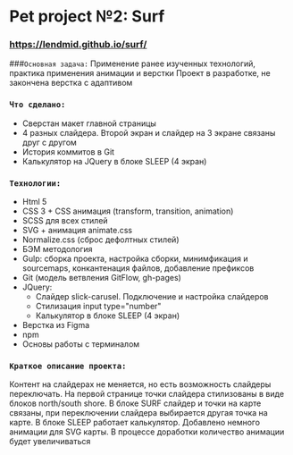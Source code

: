 # Pet project №2: Surf
### https://lendmid.github.io/surf/

###`Основная задача:`
Применение ранее изученных технологий, практика применения анимации и верстки
Проект в разработке, не закончена верстка с адаптивом

### `Что сделано:`
- Сверстан макет главной страницы
- 4 разных слайдера. Второй экран и слайдер на 3 экране связаны друг с другом
- История коммитов в Git 
- Калькулятор на JQuery в блоке SLEEP (4 экран)


### `Технологии:`
- Html 5
- CSS 3 + CSS анимация (transform, transition, animation)
- SCSS для всех стилей 
- SVG + анимация animate.css
- Normalize.css (сброс дефолтных стилей)
- БЭМ методология 
- Gulp: сборка проекта, настройка сборки, минимфикация и sourcemaps, конкантенация файлов, добавление префиксов
- Git (модель ветвления GitFlow, gh-pages)
- JQuery:
  - Слайдер slick-carusel. Подключение и настройка слайдеров
  - Стилизация input type="number"
  - Калькулятор в блоке SLEEP (4 экран)
- Верстка из Figma
- npm
- Основы работы с терминалом
 
### `Краткое описание проекта:`
Контент на слайдерах не меняется, но есть возможность слайдеры переключать. На первой странице точки слайдера стилизованы в виде блоков north/south shore. В блоке SURF слайдер и точки на карте связаны, при переключении слайдера выбирается другая точка на карте. В блоке SLEEP работает калькулятор. Добавлено немного анимации для SVG карты. В процессе доработки количество анимации будет увеличиваться
